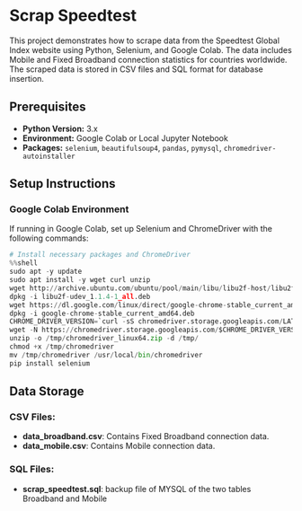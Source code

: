 # Scrap Speedtest

This project demonstrates how to scrape data from the Speedtest Global Index website using Python, Selenium, and Google Colab. The data includes Mobile and Fixed Broadband connection statistics for countries worldwide. The scraped data is stored in CSV files and SQL format for database insertion.

## Prerequisites

- **Python Version:** 3.x
- **Environment:** Google Colab or Local Jupyter Notebook
- **Packages:** `selenium`, `beautifulsoup4`, `pandas`, `pymysql`, `chromedriver-autoinstaller`

## Setup Instructions

### Google Colab Environment

If running in Google Colab, set up Selenium and ChromeDriver with the following commands:

```python
# Install necessary packages and ChromeDriver
%%shell
sudo apt -y update
sudo apt install -y wget curl unzip
wget http://archive.ubuntu.com/ubuntu/pool/main/libu/libu2f-host/libu2f-udev_1.1.4-1_all.deb
dpkg -i libu2f-udev_1.1.4-1_all.deb
wget https://dl.google.com/linux/direct/google-chrome-stable_current_amd64.deb
dpkg -i google-chrome-stable_current_amd64.deb
CHROME_DRIVER_VERSION=`curl -sS chromedriver.storage.googleapis.com/LATEST_RELEASE`
wget -N https://chromedriver.storage.googleapis.com/$CHROME_DRIVER_VERSION/chromedriver_linux64.zip -P /tmp/
unzip -o /tmp/chromedriver_linux64.zip -d /tmp/
chmod +x /tmp/chromedriver
mv /tmp/chromedriver /usr/local/bin/chromedriver
pip install selenium
```
## Data Storage
### CSV Files:

- **data_broadband.csv**: Contains Fixed Broadband connection data.
- **data_mobile.csv**: Contains Mobile connection data.
### SQL Files:
- **scrap_speedtest.sql**: backup file of MYSQL of the two tables Broadband and Mobile
